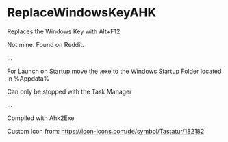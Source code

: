 # ReplaceWindowsKeyAHK
Replaces the Windows Key with Alt+F12

Not mine. Found on Reddit.

...

For Launch on Startup move the .exe to the Windows Startup Folder located in %Appdata%

Can only be stopped with the Task Manager

...

Compiled with Ahk2Exe

Custom Icon from: https://icon-icons.com/de/symbol/Tastatur/182182


